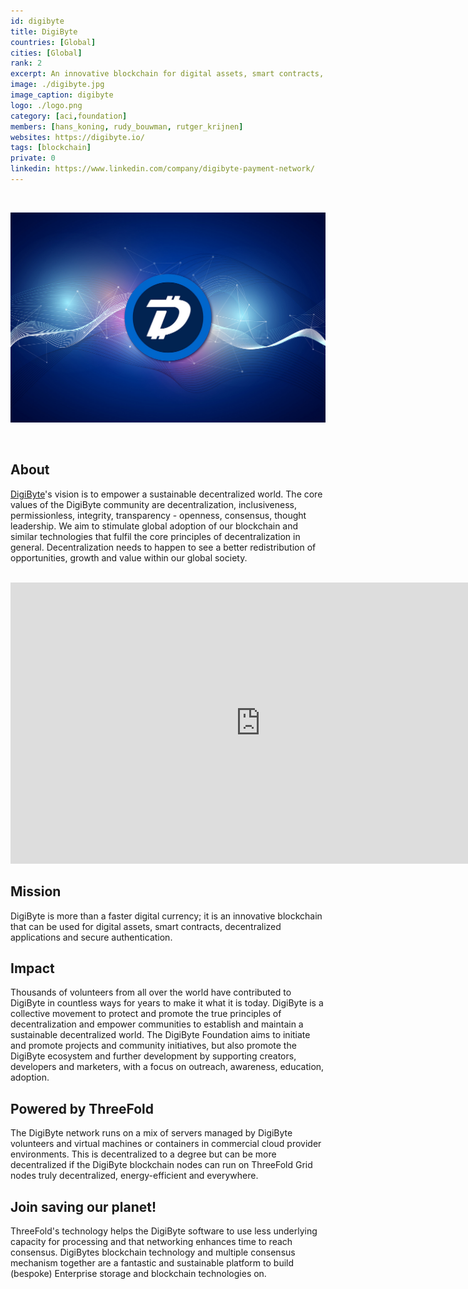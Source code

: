 ```yaml
---
id: digibyte
title: DigiByte
countries: [Global]
cities: [Global]
rank: 2
excerpt: An innovative blockchain for digital assets, smart contracts, dApps and secure authentication.
image: ./digibyte.jpg
image_caption: digibyte
logo: ./logo.png
category: [aci,foundation]
members: [hans_koning, rudy_bouwman, rutger_krijnen]
websites: https://digibyte.io/
tags: [blockchain]
private: 0
linkedin: https://www.linkedin.com/company/digibyte-payment-network/
---
```


<br/>

![digibyte](./digibyte.jpg)

<br/>

## About

[DigiByte](https://digibyte.org/)'s vision is to empower a sustainable decentralized world. The core values of the DigiByte community are decentralization, inclusiveness, permissionless, integrity, transparency - openness, consensus, thought leadership. We aim to stimulate global adoption of our blockchain and similar technologies that fulfil the core principles of decentralization in general. Decentralization needs to happen to see a better redistribution of opportunities, growth and value within our global society.

<BR>

<iframe src="https://player.vimeo.com/video/413179934" width="800" height="450" frameborder="0" allow="autoplay; fullscreen" allowfullscreen></iframe>

<BR>

## Mission

DigiByte is more than a faster digital currency; it is an innovative blockchain that can be used for digital assets, smart contracts, decentralized applications and secure authentication.

## Impact

Thousands of volunteers from all over the world have contributed to DigiByte in countless ways for years to make it what it is today. DigiByte is a collective movement to protect and promote the true principles of decentralization and empower communities to establish and maintain a sustainable decentralized world. The DigiByte Foundation aims to initiate and promote projects and community initiatives, but also promote the DigiByte ecosystem and further development by supporting creators, developers and marketers, with a focus on outreach, awareness, education, adoption.

## Powered by ThreeFold

The DigiByte network runs on a mix of servers managed by DigiByte volunteers and virtual machines or containers in commercial cloud provider environments.  This is decentralized to a degree but can be more decentralized if the DigiByte blockchain nodes can run on ThreeFold Grid nodes truly decentralized, energy-efficient and everywhere.

## Join saving our planet!

ThreeFold's technology helps the DigiByte software to use less underlying capacity for processing and that networking enhances time to reach consensus.  DigiBytes blockchain technology and multiple consensus mechanism together are a fantastic and sustainable platform to build (bespoke) Enterprise storage and blockchain technologies on.
